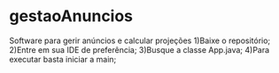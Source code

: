 # gestaoAnuncios
Software para gerir anúncios e calcular projeções
1)Baixe o repositório;
2)Entre em sua IDE de preferência;
3)Busque a classe App.java;
4)Para executar basta iniciar a main;
